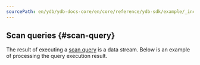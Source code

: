 ```yaml
---
sourcePath: en/ydb/ydb-docs-core/en/core/reference/ydb-sdk/example/_includes/steps/08_scan_query.md
---
```

## Scan queries {#scan-query}

The result of executing a [scan query](../../../../../concepts/scan_query.md) is a data stream. Below is an example of processing the query execution result.

